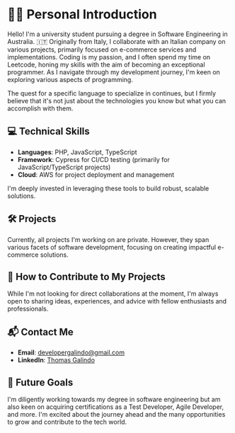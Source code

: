 # 👨‍🎓 Personal Introduction

Hello! I'm a university student pursuing a degree in Software Engineering in Australia. 🇮🇹 Originally from Italy, I collaborate with an Italian company on various projects, primarily focused on e-commerce services and implementations. Coding is my passion, and I often spend my time on Leetcode, honing my skills with the aim of becoming an exceptional programmer. As I navigate through my development journey, I'm keen on exploring various aspects of programming.

The quest for a specific language to specialize in continues, but I firmly believe that it's not just about the technologies you know but what you can accomplish with them.

## 💻 Technical Skills

- **Languages**: PHP, JavaScript, TypeScript
- **Framework**: Cypress for CI/CD testing (primarily for JavaScript/TypeScript projects)
- **Cloud**: AWS for project deployment and management

I'm deeply invested in leveraging these tools to build robust, scalable solutions.

## 🛠 Projects

Currently, all projects I'm working on are private. However, they span various facets of software development, focusing on creating impactful e-commerce solutions.

## 🤝 How to Contribute to My Projects

While I'm not looking for direct collaborations at the moment, I'm always open to sharing ideas, experiences, and advice with fellow enthusiasts and professionals.

## 📬 Contact Me

- **Email**: developergalindo@gmail.com
- **LinkedIn**: [Thomas Galindo](https://www.linkedin.com/in/thomas-galindo/)

## 🌱 Future Goals

I'm diligently working towards my degree in software engineering but am also keen on acquiring certifications as a Test Developer, Agile Developer, and more. I'm excited about the journey ahead and the many opportunities to grow and contribute to the tech world.
